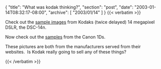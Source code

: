{
  "title": "What was kodak thinking?",
  "section": "post",
  "date": "2003-01-14T08:32:17-08:00",
  "archive": [
    "2003/01/14"
  ]
}
{{< verbatim >}}
<P>Check out the <A href="http://www.dpreview.com/news/0301/03011403kodak14ndelay.asp">sample images</A> from Kodaks (twice delayed) 14 megapixel DSLR, the DSC-14n.</P>
<P>Now check out the <A href="http://web.canon.jp/Imaging/EOS1DS/EOS1DS_sample-e.html">samples</A> from the Canon 1Ds.</P>
<P>These pictures are both from the manufacturers served from their websites.&nbsp; Is Kodak really going to sell any of these things?</P>
{{< /verbatim >}}
